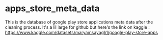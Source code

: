 # apps_store_meta_data
This is the database of google play store applications meta data after the cleaning process.
It's a lil large for github but here's the link on kaggle : https://www.kaggle.com/datasets/maryamsayagh1/google-play-store-apps 
